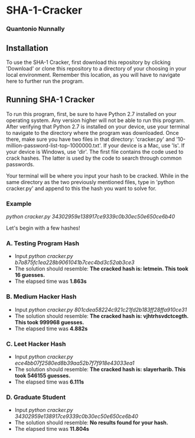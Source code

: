 # SHA-1-Cracker
### Quantonio Nunnally


## Installation
To use the SHA-1 Cracker, first download this repository by clicking 'Download' or clone this repository to a directory of your choosing in your local environment. Remember this location, as you will have to navigate here to further run the program.

## Running SHA-1 Cracker
To run this program, first, be sure to have Python 2.7 installed on your operating system. Any version higher will not be able to run this program. After verifying that Python 2.7 is installed on your device, use your terminal to navigate to the directory where the program was downloaded. Once there, make sure you have two files in that directory: 'cracker.py' and '10-million-password-list-top-1000000.txt'. If your device is a Mac, use 'ls'. If your device is Windows, use 'dir'. The first file contains the code used to crack hashes. The latter is used by the code to search through common passwords. 

Your terminal will be where you input your hash to be cracked. While in the same directory as the two previously mentioned files, type in 'python cracker.py' and append to this the hash you want to solve for. 

### Example
*python cracker.py 34302959e138917ce9339c0b30ec50e650ce6b40*


Let's begin with a few hashes!

### A. Testing Program Hash
* Input *python cracker.py b7a875fc1ea228b9061041b7cec4bd3c52ab3ce3*
* The solution should resemble: **The cracked hash is: letmein. This took 16 guesses.**
* The elapsed time was **1.863s**

### B. Medium Hacker Hash
* Input *python cracker.py 801cdea58224c921c21fd2b183ff28ffa910ce31*
* The solution should resemble: **The cracked hash is: vjhtrhsvdctcegth. This took 999968 guesses.**
* The elapsed time was **4.882s**

### C. Leet Hacker Hash
* Input *python cracker.py ece4bb07f2580ed8b39aa52b7f7f918e43033ea1*
* The solution should resemble: **The cracked hash is: slayerharib. This took 546155 guesses.**
* The elapsed time was **6.111s**

### D. Graduate Student
* Input *python cracker.py 34302959e138917ce9339c0b30ec50e650ce6b40*
* The solution should resemble: **No results found for your hash.**
* The elapsed time was **11.804s**
